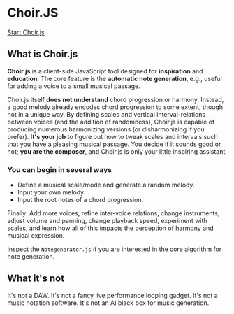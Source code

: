 # Choir.JS

[Start Choir.js](https://smilster.github.io/Choir.js)

## What is Choir.js
**Choir.js** is a client-side JavaScript tool designed for **inspiration** and **education**. The core feature is the **automatic note generation**, e.g., useful for adding a voice to a small musical passage.

Choir.js itself **does not understand** chord progression or harmony. Instead, a good melody already encodes chord progression to some extent, though not in a unique way. By defining scales and vertical interval-relations between voices (and the addition of randomness), Choir.js is capable of producing numerous harmonizing versions (or disharmonizing if you prefer). **It's your job** to figure out how to tweak scales and intervals such that you have a pleasing musical passage. You decide if it sounds good or not; **you are the composer**, and Choir.js is only your little inspiring assistant.

### You can begin in several ways
- Define a musical scale/mode and generate a random melody.
- Input your own melody.
- Input the root notes of a chord progression.

Finally: Add more voices, refine inter-voice relations, change instruments, adjust volume and panning, change playback speed, experiment with scales, and learn how all of this impacts the perception of harmony and musical expression. 

Inspect the `Notegenerator.js` if you are interested in the core algorithm for note generation.

## What it's not
It's not a DAW. It's not a fancy live performance looping gadget. It's not a music notation software. It's not an AI black box for music generation. 

